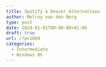 ```yaml
---
title: Spotify & Deezer Alternatives
author: Melroy van den Berg
type: post
date: 2024-01-01T00:00:00+01:00
draft: true
url: /?p=1069
categories:
  - Intermediate
  - Windows OS
---
```

